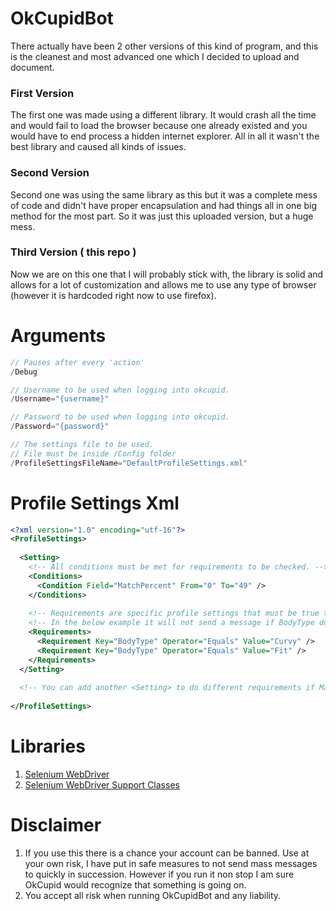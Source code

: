# OkCupidBot
There actually have been 2 other versions of this kind of program, and this is the cleanest and most advanced one which I decided to upload and document.

### First Version
The first one was made using a different library. It would crash all the time and would fail to load the browser because one already existed and you would have to end process a hidden internet explorer. All in all it wasn't the best library and caused all kinds of issues.

### Second Version
Second one was using the same library as this but it was a complete mess of code and didn't have proper encapsulation and had things all in one big method for the most part. So it was just this uploaded version, but a huge mess.

### Third Version ( this repo )
Now we are on this one that I will probably stick with, the library is solid and allows for a lot of customization and allows me to use any type of browser (however it is hardcoded right now to use firefox).

# Arguments
```csharp
// Pauses after every 'action'
/Debug

// Username to be used when logging into okcupid.
/Username="{username}"

// Password to be used when logging into okcupid.
/Password="{password}"

// The settings file to be used.
// File must be inside /Config folder
/ProfileSettingsFileName="DefaultProfileSettings.xml"
```

# Profile Settings Xml
```xml
<?xml version="1.0" encoding="utf-16"?>
<ProfileSettings>
  
  <Setting>
    <!-- All conditions must be met for requirements to be checked. -->
    <Conditions>
      <Condition Field="MatchPercent" From="0" To="49" />
    </Conditions>
    
    <!-- Requirements are specific profile settings that must be true to send a message. -->
    <!-- In the below example it will not send a message if BodyType does not equal Curvy or Fit -->
    <Requirements>
      <Requirement Key="BodyType" Operator="Equals" Value="Curvy" />
      <Requirement Key="BodyType" Operator="Equals" Value="Fit" />
    </Requirements>
  </Setting>
  
  <!-- You can add another <Setting> to do different requirements if MatchPercent is from 50 to 100. -->
  
</ProfileSettings>
```

# Libraries
1. [Selenium WebDriver](https://www.nuget.org/packages/Selenium.WebDriver/)
2. [Selenium WebDriver Support Classes](https://www.nuget.org/packages/Selenium.Support/)

# Disclaimer
1. If you use this there is a chance your account can be banned. Use at your own risk, I have put in safe measures to not send mass messages to quickly in succession. However if you run it non stop I am sure OkCupid would recognize that something is going on.
2. You accept all risk when running OkCupidBot and any liability.

